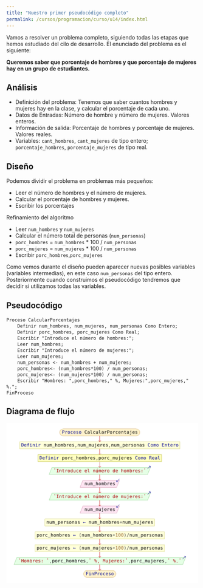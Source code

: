 ```yaml
---
title: "Nuestro primer pseudocódigo completo"
permalink: /cursos/programacion/curso/u14/index.html
---
```


Vamos a resolver un problema completo, siguiendo todas las etapas que hemos estudiado del cilo de desarrollo. El enunciado del problema es el siguiente:

**Queremos saber que porcentaje de hombres y que porcentaje de mujeres hay en un grupo de estudiantes.**

## Análisis

* Definición del problema: Tenemos que saber cuantos hombres y mujeres hay en la clase, y calcular el porcentaje de cada uno.
* Datos de Entradas: Número de hombre y número de mujeres. Valores enteros.
* Información de salida: Porcentaje de hombres y porcentaje de mujeres. Valores reales.
* Variables: `cant_hombres`, `cant_mujeres` de tipo entero; `porcentaje_hombres`, `porcentaje_mujeres` de tipo real.

## Diseño

Podemos dividir el problema en problemas más pequeños:

* Leer el número de hombres y el número de mujeres.
* Calcular el porcentaje de hombres y mujeres.
* Escribir los porcentajes

Refinamiento del algoritmo

* Leer `num_hombres` y `num_mujeres`
* Calcular el número total de personas (`num_personas`)
* `porc_hombres` = `num_hombres` * 100 / `num_personas`
* `porc_mujeres` = `num_mujeres` * 100 / `num_personas`
* Escribir `porc_hombres`,`porc_mujeres`

Como vemos durante el diseño pueden aparecer nuevas posibles variables 
(variables intermedias), en este caso `num_personas` del tipo entero. Posteriormente cuando construimos el pseudocódigo tendremos que decidir si utilizamos todas las variables.

## Pseudocódigo

	Proceso CalcularPorcentajes
		Definir num_hombres, num_mujeres, num_personas Como Entero;
		Definir porc_hombres, porc_mujeres Como Real;
		Escribir "Introduce el número de hombres:";
		Leer num_hombres;
		Escribir "Introduce el número de mujeres:";
		Leer num_mujeres;
		num_personas <- num_hombres + num_mujeres;
		porc_hombres<- (num_hombres*100) / num_personas;
		porc_mujeres<- (num_mujeres*100) / num_personas;
		Escribir "Hombres: ",porc_hombres," %, Mujeres:",porc_mujeres," %.";
	FinProceso

## Diagrama de flujo

![diagrama](img/diagrama.png)